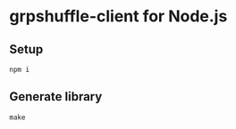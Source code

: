 # grpshuffle-client for Node.js

## Setup

```console
npm i
```

## Generate library
```console
make
```

